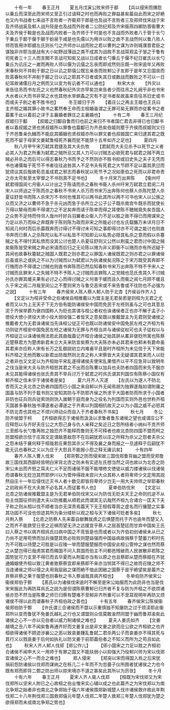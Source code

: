 <!-- { "loadSidebar": true } -->
　　十有一年
　　春王正月
　　夏五月戊寅公败宋师于鄑
　　【兵以侵宋而搆怨以乗丘而深至此而宋师又至正引过请释之时也而再败之罪益甚矣葢自此而宋之好絶也又内书战者七来战不言败者一齐衞郑于郎是也及战不言败者三及郑师伐宋战于宋及齐师战奚及邾人战升陉是也及战而外败者二公防纪郑及齐宋衞燕四卿防晋衞曹大夫及齐侯于鞍是也及战而内败者一及齐师于干时是也不言战而外败者八于菅于长勺于乗丘于鄑于偃于郦于蚡泉于咸是也先儒以为用诈以败之故不言战然何以鲁八败人师而皆用诈耶据左氏则长勺之齐师亦以战而败之若以曹刿之谋为诈则城濮晋君臣之谋独非诈耶当是战有大小如野战薄战之类不成其为战故不言战耳观孟子邹之于鲁有司死者三十三人而言閧不言战可知矣又战以日成者长勺乗丘于偃不纪日崔氏以长勺乗丘为讥庄之一嵗而再败人师以偃为讥僖之忘丧而即戎然则庄既一败宋逾年又再败宋春秋何不并削于鄑之日以讥之耶僖公既忘亲丧而败邾公子友即于是年又忘国丧而败莒春秋何不并削于郦之日以讥之耶其不日者或失其日或数战而数败之不可以一日纪耳故诸儒日月之例而又以变为有讥者不可以通也】
　　秋宋大水
　　【外灾以来告往吊而书左氏之义也然春秋纪外灾亦罕矣岂来告者少而往吊之礼阙乎非也书宋大水者以大而书非常之水也其他水旱螟螽之灾有不足书者矣故虽来告往吊旧史或书而或夫子削之者不胜书也】
　　冬王姬归于齐
　　【着庄公之再主王姬也王氏曰主齐桓之婚其罪小故书之畧然奉王命而主桓婚虽谓之无罪可矣无罪而亦従畧书之者葢畧于此以着前之详于主襄婚者罪庄之主襄婚也】
　　十有二年
　　春王三月纪叔姬归于酅
　　【叔姬之归酅自鲁而归也前之来归不书者国亡君去非得已也归酅书者以着叔姬之贤也贤叔姬所以罪鲁也葢酅已为齐邑矣伯姬则塟于齐侯而叔姬则又归于齐邑鲁亲仇雠而不能庇其婚姻也贤叔姬亦所以罪文姜也叔姬国亡来归逮其君之既死而不留于母家文姜弑鲁桓死齐襄而犹不能禁十五年如齐之足也】
　　夏四月
　　秋八月甲午宋万弑其君捷及其大夫仇牧
　　【君弑而大夫见杀予以死节之义者必其人为君之所重为弑君之贼所忌又其人力可以讨贼志必欲死君与弑君之贼不两立贼必并杀之而后可以得志春秋乃书而予之不然则亦不胜书抑或旧史失之夫子无凭而书也诸儒每于死节不书者往往追咎其人不足书夫有死君之大节顾不足以葢其夙愆而犹烦议其后哉故荀息虽成君之邪志而春秋犹以死节予之况如恵伯之死而以非君命责之亦太苛矣至太宰督之不书则真不足书也】
　　冬十月宋万出奔陈
　　【衞州吁弑君得国阅七月衞人以计出之于陈请而杀之春秋书衞人杀州吁宋万弑君立君阅二月宋人以师迫之于陈而杀之春秋不书宋人杀万而书宋万出奔陈何也蔡人杀陈陀楚人杀夏征舒皆书而陈人杀宋万不书何也惟其可以两书此其所以两不可书也宋人以公族之众而又济之以曹师不急于杀元凶而急于杀所立之公子公子既杀南宫牛既杀而犹使长万得以辇母而奔不得谓力之不足矣奔而请于陈幸而得之耳使陈不聴贼竟失矣吾国人之众势不足恃而恃邻人哉州吁好兵羽翼者众衞人力不足以胜之故不得已而用谋宋之力足以杀万而纵之奔既奔于陈则陈为政而非宋之所能必讨也左氏载醢万未详月日不知阅几何时而后杀葢既奔而讨得讨不得讨未可知之事即得讨亦不可谓之能讨也则直书奔而已蔡人之杀陈陀以私不以私皆不可知即云以私势必隠其私杀之意而假以杀簒贼之名不得忖其私愤而没其公讨也楚人杀夏征舒则又公然以荆蛮之君而讨中国之贼矣衞陈皆受宋贼之奔必宋请而后归之无论陈以赂为非义即衞不以赂而亦有所迟疑于其闲也故春秋簒弑之贼国人既君之则亦君之以罪国人诸侯既君之则亦君之以罪诸侯后虽或杀之或执之不以为讨贼而以为弑君以为执诸侯矣况陈之于宋万既受其奔即不行赂而亦不得谓之讨贼也则直书奔陈而已然后知春秋书宋万出奔陈不特不予宋人之讨贼而且罪宋人之失贼不特不予陈人之讨贼而且罪陈人之党贼也范氏责其久不讨贼孙氏亦罪其缓夫果有必讨之心而得讨贼之义何害于缓而且久而衞之阅七月顾不缓且久于宋之阅二月哉至闵公之不塟则宋方与鲁交恶宋或不来告鲁或不往防也不必强为之説】
　　十有三年
　　春齐侯宋人陈人蔡人邾人防于北杏【齐侯谷作齐人】
　　【文定以为桓非受命之伯诸侯自相推戴以为盟主是无君矣若是则桓为无君之尤者而又以为上无天子下无方伯有能防诸侯安中国而免民于左袵则虽与之可也其意总泥于齐侯举爵为襃四国称人为贬也其谓与桓公者权也诛诸侯者正也亦不解于孟子小徳役大徳小贤役大贤小役大弱役强二者皆天之意矣既以推戴盟主为无君则受诸侯之推戴者尤为无君诛诸侯当先诛桓公従正可也既以防诸侯安中国免民左袵之齐桓为有功则従齐桓安中国免民左袵之诸侯为无罪与齐桓当并与诸侯従权可也夫子従权以与齐桓従正以诛诸侯用法若此其曲哉葢记齐桓合诸侯之始其辞从畧非襃贬所寓也陈蔡近楚蔡君方为楚虏新君未立大夫来防宜矣蔡为大夫陈亦未必其君来也邾未有爵命虽其君来亦应称人宋有长万之乱御説初立内难甫平且是时齐桓所为未见信于天下宋能料齐桓之无他而敢以新君出防哉然则北杏之称人宋蔡皆大夫无疑谓其君来而人以贬之者非也又文定以为齐桓始平宋乱遂得诸侯夫使宋乱果借齐以平不应急背以致明年之伐当是宋大夫与防齐桓怒其君之不出而合陈曹以加兵也夫防者四国而宋先不服亦未见其能得诸侯也张氏责其不举兵讨万于弑君之时呉氏谓其列国仅有陈蔡小国仅有邾齐桓之信未孚于诸侯者是矣】
　　夏六月齐人灭遂
　　【左氏以为遂人不防北杏而灭之夫北杏之防者四国而已小国之来自邾以外无闻焉胡为独罪遂哉如谓附庸之国虽与防不列于载书则又安知其防与不防耶齐侯之所求于大国者防而所求于小国者非防也征兵则兵従索饷则饷入嵗朝于庭而身为之役名为列国而实则外邑也世称齐桓灭国甚多春秋独书谭遂者必谭遂之于齐素以列国相抗故灭之以为小国之威不必怒其不防北杏也其他之不烦兴师动众而自入于齐者春秋不书矣】
　　秋七月
　　冬公防齐侯盟于柯
　　【齐桓欲得志于诸侯而汲汲以求鲁者鲁东诸侯之望也或谓庄公不应释怨以与齐好夫庄公之大怨己身与仇人亲释之矣近日之怨所结者小纳纠不克齐师三至郎与长勺鲁再败之独恐齐不能释而鲁则无不可释者也故北杏防四国不盟而柯之防盟桓欲示信于庄耳文定谓敌恵敌怨不在后嗣犹若以庄之所释为杀父之怨者夫杀父之怨未结于襄何释于桓哉若庄果怨其杀父不得及襄之身而报之一旦遽释于后嗣犹不能无讥也春秋之义以为庄于大怨且不能报小怨之释无庸讥矣】
　　十有四年
　　春齐人陈人曹人伐宋
　　【郑背鄄之防而侵宋故三国伐郑鲁背幽之盟而受郑詹故三国伐其西鄙经皆明白宋背北杏之防未有实迹左氏想当然之词也故以为北杏之防宋公未出而齐怒之耳夫仁义不足而诸侯不服不能増修文徳徒以威力搂诸侯以伐诸侯而谓春秋无贬岂其然耶伊川以为管仲得政未尝兴大众其称人者将卑师少文定用其説然自庄十一年后侵伐迁灭书人者十数见即皆将卑师少岂无一用大夫帅师之举耶春秋之初政尚不在大夫故不必名其人而従畧书人也】
　　夏单伯防伐宋
　　【文定以北杏之防诸侯推戴盟主是为无君单伯防伐宋又以为防伐无贬夫天王之命则抗逆不从伯主伐国征师则遣大夫以防推戴从顺若此而谓其无讥哉然齐桓九合诸合一匡天下夫子称之则从桓以伐不顺者当亦无深责焉葢天下无王桓假尊周之虚名而行攘楚之实事其功固不可没也但迹其所为条分缕析以观之桓与天下诸侯可贬者多矣】
　　秋七月荆入蔡
　　【北杏之防蔡人先来葢自献舞就虏之后惧楚而托于齐也逾年而楚又入之而齐不能救受日至之近祸而望无济之远援宜乎蔡人之屈首楚廷而甘弃中国矣王氏曰入蔡之书以病齐桓呉氏曰病中国之不竞皆是也而或者以为齐伯初创诸侯未从已之力尚不足用苟愤而加兵强楚其势必败败则楚益强而中国益病故捐蔡于楚蓄力积时先为不可胜以待楚之可胜是以召陵一举而楚服楚服而中国安此桓公管仲之谋也然而蔡之从楚岂得已哉虏其君而隣国不问入其国而伯主不问都邑残破而人民骇散非若陈之国势犹可力支至不得已而去华夏而从荆蛮亦当有以原之也且蔡即从楚而蔡姬在齐犹通婚姻使齐桓以致江黄者致蔡蔡宜即来蔡即不来亦当悯其不得已之故而召陵之师不当连诸侯之师以侵之夫用我屈敌之谋而絶不恤此困敝之国蔡于是乎絶望矣是葢齐之弃蔡非蔡之果于服楚也则春秋之书入蔡诚哉其病齐桓也】
　　冬单伯防齐侯宋公衞侯郑伯于鄄
　　【髙氏以为诸侯伐宋逾时不解至是宋公始服而为此防非也当是伐宋宋服此为再防耳呉氏之説为是但谓陈蔡曹邾已归齐者不复与防为齐桓之不欲烦诸侯亦恐不然当是陈曹之师已归蔡有楚难不至邾非齐所重可以不至耳观明年再防又烦诸侯不得以此而谓春秋子齐桓伯政之善也】
　　十有五年
　　春齐侯宋公陈侯衞侯郑伯防于鄄
　　【许氏谓三合诸侯而不盟以示重慎独不知屡防之过于烦渎耶此衞郑所以变而鲁犹不免姜氏越礼之行也又谓盟则众信莫敢渝然同盟于幽而鲁郑渝矣此诸侯之心不一亦以见伯者以威力制诸侯之难也】
　　夏夫人姜氏如齐
　　【文姜越境之丑八年不闻矣鲁再通齐好而文姜复出是非文姜之欲而庄公欲之齐桓欲之也齐桓欲得诸侯不顾迹涉襄公之恶以致哀姜踵乱鲁弑二君杀两公子而哀姜亦不得其死与其行义以戮哀姜于后何如执礼以防文姜于前耶葢伯者之不知义而所为之苟且如此也】
　　秋宋人齐人邾人伐郳【郳公作儿】
　　【郳小国宋之力足以胜之齐桓初合诸侯不闻申大义一用师于有罪之国又不能扶弱小以抑强大乃役邾兴师为宋以伐郳宜诸侯之心不一而合之难也】
　　郑人侵宋
　　【郑突以宋而得国入栎之后宋犹捐前怨防诸侯以伐郑而谋纳之在栎几二十年而不为忽亹子仪所图者犹诸侯之力也今既有郑而即背二鄄之防出师以掠宋境亦不道之甚矣此其所以为厉欤】
　　冬十月
　　十有六年
　　春王正月
　　夏宋人齐人衞人伐郑
　　【桓既为宋伐郳又为宋伐郑所以坚宋人附已之心故桓之伯业惟宋实心辅以成之也此葢齐之为宋伐郑以为南北争郑之始者非也南北之争郑始于僖六年诸侯围郑新城楚人伐许诸侯救许故此年荆伐郑二十八年荆伐郑三国救郑僖元年楚人伐郑二年楚人救郑三年楚人伐郑犹为楚之欲得郑而未成南北争郑之势也】
